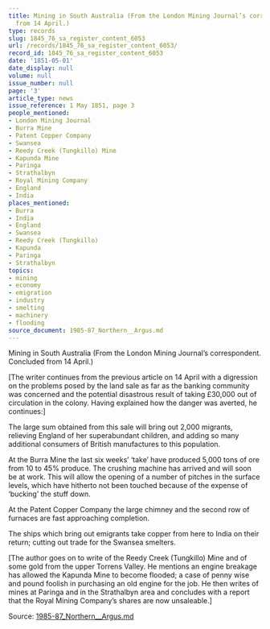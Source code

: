 ```yaml
---
title: Mining in South Australia (From the London Mining Journal’s correspondent.  Concluded
  from 14 April.)
type: records
slug: 1845_76_sa_register_content_6053
url: /records/1845_76_sa_register_content_6053/
record_id: 1845_76_sa_register_content_6053
date: '1851-05-01'
date_display: null
volume: null
issue_number: null
page: '3'
article_type: news
issue_reference: 1 May 1851, page 3
people_mentioned:
- London Mining Journal
- Burra Mine
- Patent Copper Company
- Swansea
- Reedy Creek (Tungkillo) Mine
- Kapunda Mine
- Paringa
- Strathalbyn
- Royal Mining Company
- England
- India
places_mentioned:
- Burra
- India
- England
- Swansea
- Reedy Creek (Tungkillo)
- Kapunda
- Paringa
- Strathalbyn
topics:
- mining
- economy
- emigration
- industry
- smelting
- machinery
- flooding
source_document: 1985-87_Northern__Argus.md
---
```


Mining in South Australia (From the London Mining Journal’s correspondent.  Concluded from 14 April.)

[The writer continues from the previous article on 14 April with a digression on the problems posed by the land sale as far as the banking community was concerned and the potential disastrous result of taking £30,000 out of circulation in the colony.  Having explained how the danger was averted, he continues:]

The large sum obtained from this sale will bring out 2,000 migrants, relieving England of her superabundant children, and adding so many additional consumers of British manufactures to this population.

At the Burra Mine the last six weeks’ ‘take’ have produced 5,000 tons of ore from 10 to 45% produce.  The crushing machine has arrived and will soon be at work.  This will allow the opening of a number of pitches in the surface levels, which have hitherto not been touched because of the expense of ‘bucking’ the stuff down.

At the Patent Copper Company the large chimney and the second row of furnaces are fast approaching completion.

The ships which bring out emigrants take copper from here to India on their return; cutting out trade for the Swansea smelters.

[The author goes on to write of the Reedy Creek (Tungkillo) Mine and of some gold from the upper Torrens Valley.  He mentions an engine breakage has allowed the Kapunda Mine to become flooded; a case of penny wise and pound foolish in purchasing an old engine for the job.  He then writes of mines at Paringa and in the Strathalbyn area and concludes with a report that the Royal Mining Company’s shares are now unsaleable.]

Source: [1985-87_Northern__Argus.md](/downloads/markdown/1985-87_Northern__Argus.md)
